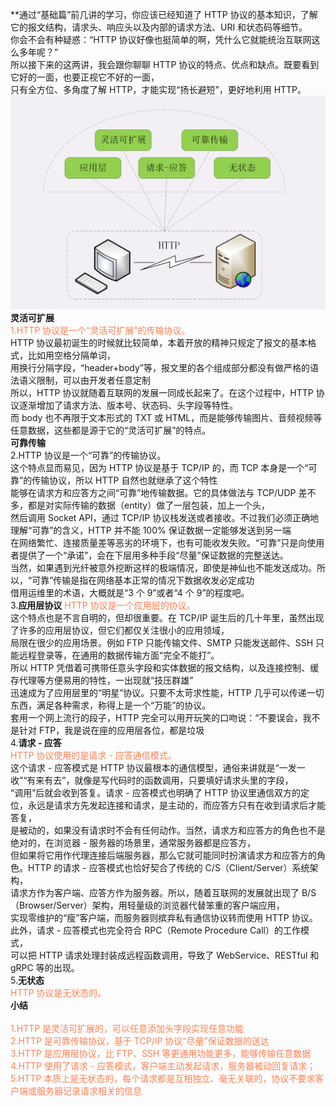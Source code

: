 **通过“基础篇”前几讲的学习，你应该已经知道了 HTTP 协议的基本知识，了解它的报文结构，请求头、响应头以及内部的请求方法、URI 和状态码等细节。</br>
你会不会有种疑惑：“HTTP 协议好像也挺简单的啊，凭什么它就能统治互联网这么多年呢？”</br>
所以接下来的这两讲，我会跟你聊聊 HTTP 协议的特点、优点和缺点。既要看到它好的一面，也要正视它不好的一面，</br>
只有全方位、多角度了解 HTTP，才能实现“扬长避短”，更好地利用 HTTP。</br>
![img_34.png](img_34.png)
**灵活可扩展**</br>
<span style="color: coral">
1.HTTP 协议是一个“灵活可扩展”的传输协议。</span></br>
HTTP 协议最初诞生的时候就比较简单，本着开放的精神只规定了报文的基本格式，比如用空格分隔单词，</br>
用换行分隔字段，“header+body”等，报文里的各个组成部分都没有做严格的语法语义限制，可以由开发者任意定制</br>
所以，HTTP 协议就随着互联网的发展一同成长起来了。在这个过程中，HTTP 协议逐渐增加了请求方法、版本号、状态码、头字段等特性。</br>
而 body 也不再限于文本形式的 TXT 或 HTML，而是能够传输图片、音频视频等任意数据，这些都是源于它的“灵活可扩展”的特点。</br>
**可靠传输**</br>
2.HTTP 协议是一个“可靠”的传输协议。</br>
这个特点显而易见，因为 HTTP 协议是基于 TCP/IP 的，而 TCP 本身是一个“可靠”的传输协议，所以 HTTP 自然也就继承了这个特性</br>
能够在请求方和应答方之间“可靠”地传输数据。它的具体做法与 TCP/UDP 差不多，都是对实际传输的数据（entity）做了一层包装，加上一个头，</br>
然后调用 Socket API，通过 TCP/IP 协议栈发送或者接收。不过我们必须正确地理解“可靠”的含义，HTTP 并不能 100% 保证数据一定能够发送到另一端</br>
在网络繁忙、连接质量差等恶劣的环境下，也有可能收发失败。“可靠”只是向使用者提供了一个“承诺”，会在下层用多种手段“尽量”保证数据的完整送达。</br>
当然，如果遇到光纤被意外挖断这样的极端情况，即使是神仙也不能发送成功。所以，“可靠”传输是指在网络基本正常的情况下数据收发必定成功</br>
借用运维里的术语，大概就是“3 个 9”或者“4 个 9”的程度吧。</br>
3.**应用层协议**
<span style="color: coral">HTTP 协议是一个应用层的协议。</span></br>
这个特点也是不言自明的，但却很重要。在 TCP/IP 诞生后的几十年里，虽然出现了许多的应用层协议，但它们都仅关注很小的应用领域，</br>
局限在很少的应用场景。例如 FTP 只能传输文件、SMTP 只能发送邮件、SSH 只能远程登录等，在通用的数据传输方面“完全不能打”。</br>
所以 HTTP 凭借着可携带任意头字段和实体数据的报文结构，以及连接控制、缓存代理等方便易用的特性，一出现就“技压群雄”</br>
迅速成为了应用层里的“明星”协议。只要不太苛求性能，HTTP 几乎可以传递一切东西，满足各种需求，称得上是一个“万能”的协议。</br>
套用一个网上流行的段子，HTTP 完全可以用开玩笑的口吻说：“不要误会，我不是针对 FTP，我是说在座的应用层各位，都是垃圾</br>
4.**请求 - 应答**</br>
<span style="color: coral">HTTP 协议使用的是请求 - 应答通信模式。</span></br>
这个请求 - 应答模式是 HTTP 协议最根本的通信模型，通俗来讲就是“一发一收”“有来有去”，就像是写代码时的函数调用，只要填好请求头里的字段，</br>
“调用”后就会收到答复。请求 - 应答模式也明确了 HTTP 协议里通信双方的定位，永远是请求方先发起连接和请求，是主动的，而应答方只有在收到请求后才能答复，</br>
是被动的，如果没有请求时不会有任何动作。当然，请求方和应答方的角色也不是绝对的，在浏览器 - 服务器的场景里，通常服务器都是应答方，</br>
但如果将它用作代理连接后端服务器，那么它就可能同时扮演请求方和应答方的角色。HTTP 的请求 - 应答模式也恰好契合了传统的 C/S（Client/Server）系统架构，</br>
请求方作为客户端、应答方作为服务器。所以，随着互联网的发展就出现了 B/S（Browser/Server）架构，用轻量级的浏览器代替笨重的客户端应用，</br>
实现零维护的“瘦”客户端，而服务器则摈弃私有通信协议转而使用 HTTP 协议。此外，请求 - 应答模式也完全符合 RPC（Remote Procedure Call）的工作模式，</br>
可以把 HTTP 请求处理封装成远程函数调用，导致了 WebService、RESTful 和 gRPC 等的出现。</br>
5.**无状态**</br>
<span style="color: coral">HTTP 协议是无状态的。</span></br>
**小结**</br>
<span style="color: coral"></br>
1.HTTP 是灵活可扩展的，可以任意添加头字段实现任意功能</br>
2.HTTP 是可靠传输协议，基于 TCP/IP 协议“尽量”保证数据的送达</br>
3.HTTP 是应用层协议，比 FTP、SSH 等更通用功能更多，能够传输任意数据</br>
4.HTTP 使用了请求 - 应答模式，客户端主动发起请求，服务器被动回复请求；</br>
5.HTTP 本质上是无状态的，每个请求都是互相独立、毫无关联的，协议不要求客户端或服务器记录请求相关的信息</br>
</span>


















